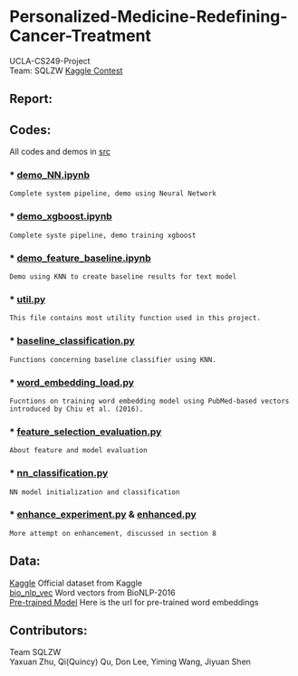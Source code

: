# Personalized-Medicine-Redefining-Cancer-Treatment
UCLA-CS249-Project  
Team: SQLZW
[Kaggle Contest](https://www.kaggle.com/c/msk-redefining-cancer-treatment)

## Report:

## Codes:
All codes and demos in [src](./src/)

### * [demo_NN.ipynb](./src/demo_NN.ipynb)
```
Complete system pipeline, demo using Neural Network 
```
### * [demo_xgboost.ipynb](./src/demo_xgboost.ipynb)
```
Complete syste pipeline, demo training xgboost
```
### * [demo_feature_baseline.ipynb](./src/demo_feature_baseline.ipynb)
```
Demo using KNN to create baseline results for text model
```
### * [util.py](./src/util.py)
```
This file contains most utility function used in this project.
```
### * [baseline_classification.py](./src/baseline_classification.py)
```
Functions concerning baseline classifier using KNN.
```
### * [word_embedding_load.py](./src/word_embedding_load.py)
```
Fucntions on training word embedding model using PubMed-based vectors introduced by Chiu et al. (2016).
```
### * [feature_selection_evaluation.py](./src/feature_selection_evaluation.py)
```
About feature and model evaluation
```

### * [nn_classification.py](./src/nn_classification.py)
```
NN model initialization and classification
```
### * [enhance_experiment.py](./src/enhance_experiment.py) & [enhanced.py](./src/enhanced.py)
```
More attempt on enhancement, discussed in section 8
```

## Data:
[Kaggle](https://www.kaggle.com/c/msk-redefining-cancer-treatment/data) Official dataset from Kaggle  
[bio_nlp_vec](https://github.com/cambridgeltl/BioNLP-2016) Word vectors from BioNLP-2016  
[Pre-trained Model](https://drive.google.com/drive/folders/1703i996nsfiDldvK8_aTT1G2nX4i1Qnu?usp=sharing) Here is the url for pre-trained word embeddings

## Contributors:
Team SQLZW  
Yaxuan Zhu, Qi(Quincy) Qu, Don Lee, Yiming Wang, Jiyuan Shen

